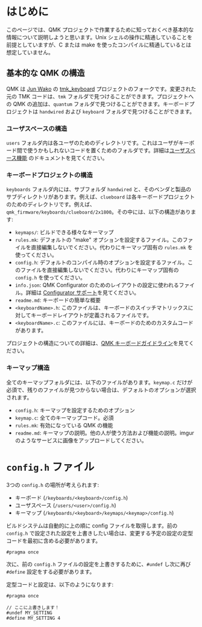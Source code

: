 # はじめに

このページでは、QMK プロジェクトで作業するために知っておくべき基本的な情報について説明しようと思います。Unix シェルの操作に精通していることを前提としていますが、C または make を使ったコンパイルに精通しているとは想定していません。

## 基本的な QMK の構造

QMK は [Jun Wako](https://github.com/tmk) の [tmk_keyboard](https://github.com/tmk/tmk_keyboard) プロジェクトのフォークです。変更された元の TMK コードは、`tmk` フォルダで見つけることができます。プロジェクトへの QMK の追加は、`quantum` フォルダで見つけることができます。キーボードプロジェクトは `handwired` および `keyboard` フォルダで見つけることができます。

### ユーザスペースの構造

`users` フォルダ内は各ユーザのためのディレクトリです。これはユーザがキーボード間で使うかもしれないコードを置くためのフォルダです。詳細は[ユーザスペース機能](ja/feature_userspace.md) のドキュメントを見てください。

### キーボードプロジェクトの構造

`keyboards` フォルダ内には、サブフォルダ `handwired` と、そのベンダと製品のサブディレクトリがあります。例えば、`clueboard` は各キーボードプロジェクトのためのディレクトリです。例えば、`qmk_firmware/keyboards/clueboard/2x1800`。その中には、以下の構造があります:

* `keymaps/`: ビルドできる様々なキーマップ
* `rules.mk`: デフォルトの "make" オプションを設定するファイル。このファイルを直接編集しないでください。代わりにキーマップ固有の `rules.mk` を使ってください。
* `config.h`: デフォルトのコンパイル時のオプションを設定するファイル。このファイルを直接編集しないでください。代わりにキーマップ固有の `config.h` を使ってください。
* `info.json`: QMK Configurator のためのレイアウトの設定に使われるファイル。詳細は [Configurator サポート](ja/reference_configurator_support.md)を見てください。
* `readme.md`: キーボードの簡単な概要
* `<keyboardName>.h`: このファイルは、キーボードのスイッチマトリックスに対してキーボードレイアウトが定義されるファイルです。
* `<keyboardName>.c`: このファイルには、キーボードのためのカスタムコードがあります。

プロジェクトの構造についての詳細は、[QMK キーボードガイドライン](ja/hardware_keyboard_guidelines.md)を見てください。

### キーマップ構造

全てのキーマップフォルダには、以下のファイルがあります。`keymap.c` だけが必須で、残りのファイルが見つからない場合は、デフォルトのオプションが選択されます。

* `config.h`: キーマップを設定するためのオプション
* `keymap.c`: 全てのキーマップコード。必須
* `rules.mk`: 有効になっている QMK の機能
* `readme.md`: キーマップの説明。他の人が使う方法および機能の説明。imgur のようなサービスに画像をアップロードしてください。

# `config.h` ファイル

3つの `config.h` の場所が考えられます:

* キーボード (`/keyboards/<keyboard>/config.h`)
* ユーザスペース (`/users/<user>/config.h`)
* キーマップ (`/keyboards/<keyboard>/keymaps/<keymap>/config.h`)

ビルドシステムは自動的に上の順に config ファイルを取得します。前の `config.h` で設定された設定を上書きしたい場合は、変更する予定の設定の定型コードを最初に含める必要があります。

```
#pragma once
```

次に、前の `config.h` ファイルの設定を上書きするために、`#undef` し次に再び `#define` 設定をする必要があります。

定型コードと設定は、以下のようになります:

```
#pragma once

// ここに上書きします！
#undef MY_SETTING
#define MY_SETTING 4
```
